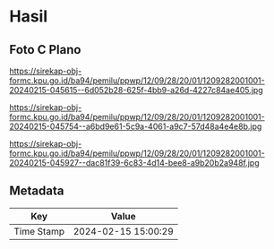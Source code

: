 # Hasil

## Foto C Plano

https://sirekap-obj-formc.kpu.go.id/ba94/pemilu/ppwp/12/09/28/20/01/1209282001001-20240215-045615--6d052b28-625f-4bb9-a26d-4227c84ae405.jpg

https://sirekap-obj-formc.kpu.go.id/ba94/pemilu/ppwp/12/09/28/20/01/1209282001001-20240215-045754--a6bd9e61-5c9a-4061-a9c7-57d48a4e4e8b.jpg

https://sirekap-obj-formc.kpu.go.id/ba94/pemilu/ppwp/12/09/28/20/01/1209282001001-20240215-045927--dac81f39-6c83-4d14-bee8-a9b20b2a948f.jpg


## Metadata

| Key        | Value               |
| ---------- | ------------------- |
| Time Stamp | 2024-02-15 15:00:29 |



